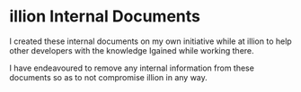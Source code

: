 # illion Internal Documents
I created these internal documents on my own initiative while at illion to help other developers with the knowledge Igained while working there. 

I have endeavoured to remove any internal information from these documents so as to not compromise illion in any way.